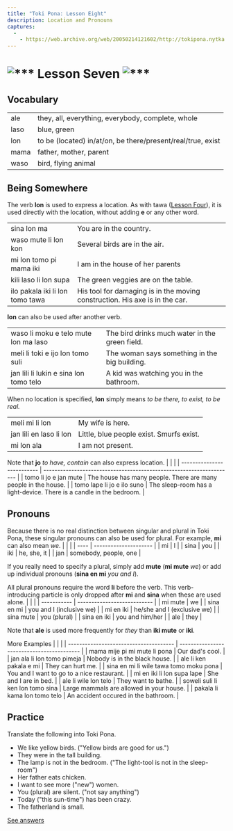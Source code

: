 ```yaml
---
title: "Toki Pona: Lesson Eight"
description: Location and Pronouns
captures:
  -
    - https://web.archive.org/web/20050214121602/http://tokipona.nytka.org:80/about/lesson/tp7.html
---
```


# ![***](/images/Sonja/swirl.gif) Lesson Seven ![***](/images/Sonja/swirl.gif)

## Vocabulary
|      |                                                             |
| ---- | ----------------------------------------------------------- |
| ale  | they, all, everything, everybody, complete, whole           |
| laso | blue, green                                                 |
| lon  | to be (located) in/at/on, be there/present/real/true, exist |
| mama | father, mother, parent                                      |
| waso | bird, flying animal                                         |

## Being Somewhere

The verb **lon** is used to express a location. As with tawa ([Lesson Four](tp4)), it is used directly with the location, without adding **e** or any other word.

|                                 |                                                                             |
| ------------------------------- | --------------------------------------------------------------------------- |
| sina lon ma                     | You are in the country.                                                     |
| waso mute li lon kon            | Several birds are in the air.                                               |
| mi lon tomo pi mama iki         | I am in the house of her parents                                            |
| kili laso li lon supa           | The green veggies are on the table.                                         |
| ilo pakala iki li lon tomo tawa | His tool for damaging is in the moving construction. His axe is in the car. |

**lon** can also be used after another verb.

|                                        |                                                |
| -------------------------------------- | ---------------------------------------------- |
| waso li moku e telo mute lon ma laso   | The bird drinks much water in the green field. |
| meli li toki e ijo lon tomo suli       | The woman says something in the big building.  |
| jan lili li lukin e sina lon tomo telo | A kid was watching you in the bathroom.        |

When no location is specified, **lon** simply means _to be there, to exist, to be real._

|                         |                                          |
| ----------------------- | ---------------------------------------- |
| meli mi li lon          | My wife is here.                         |
| jan lili en laso li lon | Little, blue people exist. Smurfs exist. |
| mi lon ala              | I am not present.                        |

Note that **jo** _to have, contain_ can also express location.
|                            |                                                                      |
| -------------------------- | -------------------------------------------------------------------- |
| tomo li jo e jan mute      | The house has many people. There are many people in the house.       |
| tomo lape li jo e ilo suno | The sleep-room has a light-device. There is a candle in the bedroom. |

 

## Pronouns

Because there is no real distinction between singular and plural in Toki Pona, these singular pronouns can also be used for plural. For example, **mi** can also mean _we_.
|      |                       |
| ---- | --------------------- |
| mi   | I                     |
| sina | you                   |
| iki  | he, she, it           |
| jan  | somebody, people, one |

If you really need to specify a plural, simply add **mute** (**mi mute** _we_) or add up individual pronouns (**sina en mi** _you and I_).

All plural pronouns require the word **li** before the verb. This verb-introducing particle is only dropped after **mi** and **sina** when these are used alone.
|             |                             |
| ----------- | --------------------------- |
| mi mute     | we                          |
| sina en mi  | you and I (inclusive we)    |
| mi en iki   | he/she and I (exclusive we) |
| sina mute   | you (plural)                |
| sina en iki | you and him/her             |
| ale         | they                        |

Note that **ale** is used more frequently for _they_ than **iki mute** or **iki**.

 

More Examples
|                                        |                                            |
| -------------------------------------- | ------------------------------------------ |
| mama mije pi mi mute li pona           | Our dad's cool.                            |
| jan ala li lon tomo pimeja             | Nobody is in the black house.              |
| ale li ken pakala e mi                 | They can hurt me.                          |
| sina en mi li wile tawa tomo moku pona | You and I want to go to a nice restaurant. |
| mi en iki li lon supa lape             | She and I are in bed.                      |
| ale li wile lon telo                   | They want to bathe.                        |
| soweli suli li ken lon tomo sina       | Large mammals are allowed in your house.   |
| pakala li kama lon tomo telo           | An accident occured in the bathroom.       |

 
 

## Practice

Translate the following into Toki Pona.

- We like yellow birds. ("Yellow birds are good for us.") 
- They were in the tall building. 
- The lamp is not in the bedroom. ("The light-tool is not in the sleep-room") 
- Her father eats chicken. 
- I want to see more ("new") women. 
- You (plural) are silent. ("not say anything") 
- Today ("this sun-time") has been crazy. 
- The fatherland is small. 


[See answers](ans7)
